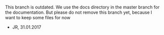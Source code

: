 This branch is outdated. We use the docs directory in the master branch for the documentation.
But please do not remove this branch yet, because I want to keep some files for now
- JR, 31.01.2017